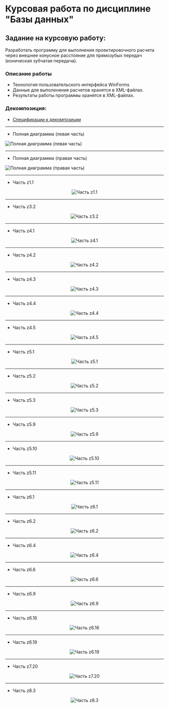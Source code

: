 # Курсовая работа по дисциплине "Базы данных"
## Задание на курсовую работу:
Разработать программу для выполнения проектировочного расчета через внешнее конусное расстояние для прямозубых передач (коническая зубчатая передача).
### Описание работы
* Технология пользовательского интерфейса WinForms
* Данные для выполенения расчетов хранятся в XML-файлах.
* Результаты работы программы хранятся в XML-файлах.
### Декомпозиция:
* [Спецификации к декомпозиции](https://github.com/aggink/Course_work2/blob/main/Documents/%D0%A1%D0%BF%D0%B5%D1%86%D0%B8%D1%84%D0%B8%D0%BA%D0%B0%D1%86%D0%B8%D0%B8%20%D0%BA%20%D0%B4%D0%B5%D0%BA%D0%BE%D0%BC%D0%BF%D0%BE%D0%B7%D0%B8%D1%86%D0%B8%D0%B8.pdf)
---
* Полная диаграмма (левая часть)  

![Полная диаграмма (левая часть)](https://github.com/aggink/Course_work2/blob/main/Images/%D0%94%D0%B5%D0%BA%D0%BE%D0%BC%D0%BF%D0%BE%D0%B7%D0%B8%D1%86%D0%B8%D1%8F.%20%D0%A7%D0%B0%D1%81%D1%82%D1%8C%201.jpg)  

---
* Полная диаграмма (правая часть)  

![Полная диаграмма (правая часть)](https://github.com/aggink/Course_work2/blob/main/Images/%D0%94%D0%B5%D0%BA%D0%BE%D0%BC%D0%BF%D0%BE%D0%B7%D0%B8%D1%86%D0%B8%D1%8F.%20%D0%A7%D0%B0%D1%81%D1%82%D1%8C%202.jpg)  

---
* Часть z1.1  

<p align="center">
  <img alt="Часть z1.1" src="https://github.com/aggink/Course_work2/blob/main/Images/z1.1.jpg">
</p>

---
* Часть z3.2  

<p align="center">
  <img alt="Часть z3.2" src="https://github.com/aggink/Course_work2/blob/main/Images/z3.2.jpg">
</p>

---
* Часть z4.1 
 
<p align="center">
  <img alt="Часть z4.1" src="https://github.com/aggink/Course_work2/blob/main/Images/z4.1.jpg">
</p>

---
* Часть z4.2  

<p align="center">
  <img alt="Часть z4.2" src="https://github.com/aggink/Course_work2/blob/main/Images/z4.2.jpg">
</p>

---

* Часть z4.3   

<p align="center">
  <img alt="Часть z4.3" src="https://github.com/aggink/Course_work2/blob/main/Images/z4.3.jpg">
</p>

---
* Часть z4.4  

<p align="center">
  <img alt="Часть z4.4" src="https://github.com/aggink/Course_work2/blob/main/Images/z4.4.jpg">
</p>

---
* Часть z4.5  
<p align="center">
  <img alt="Часть z4.5" src="https://github.com/aggink/Course_work2/blob/main/Images/z4.5.jpg">
</p>

---
* Часть z5.1  

<p align="center">
  <img alt="Часть z5.1" src="https://github.com/aggink/Course_work2/blob/main/Images/z5.1.jpg">
</p>

---
* Часть z5.2  

<p align="center">
  <img alt="Часть z5.2" src="https://github.com/aggink/Course_work2/blob/main/Images/z5.2.jpg">
</p>

---
* Часть z5.3  

<p align="center">
  <img alt="Часть z5.3" src="https://github.com/aggink/Course_work2/blob/main/Images/z5.3.jpg">
</p>

---
* Часть z5.9  

<p align="center">
  <img alt="Часть z5.9" src="https://github.com/aggink/Course_work2/blob/main/Images/z5.9.jpg">
</p>

---
* Часть z5.10  

<p align="center">
  <img alt="Часть z5.10" src="https://github.com/aggink/Course_work2/blob/main/Images/z5.10.jpg">
</p>

---
* Часть z5.11  

<p align="center">
  <img alt="Часть z5.11" src="https://github.com/aggink/Course_work2/blob/main/Images/z5.11.jpg">
</p>

---
* Часть z6.1  

<p align="center">
  <img alt="Часть z6.1" src="https://github.com/aggink/Course_work2/blob/main/Images/z6.1.jpg">
</p>

---
* Часть z6.2  

<p align="center">
  <img alt="Часть z6.2" src="https://github.com/aggink/Course_work2/blob/main/Images/z6.2.jpg">
</p>

---
* Часть z6.4  

<p align="center">
  <img alt="Часть z6.4" src="https://github.com/aggink/Course_work2/blob/main/Images/z6.4.jpg">
</p>

---
* Часть z6.6  

<p align="center">
  <img alt="Часть z6.6" src="https://github.com/aggink/Course_work2/blob/main/Images/z6.6.jpg">
</p>

---
* Часть z6.9  

<p align="center">
  <img alt="Часть z6.9" src="https://github.com/aggink/Course_work2/blob/main/Images/z6.9.jpg">
</p>

---
* Часть z6.16  

<p align="center">
  <img alt="Часть z6.16" src="https://github.com/aggink/Course_work2/blob/main/Images/z6.16.jpg">
</p>

---
* Часть z6.19  

<p align="center">
  <img alt="Часть z6.19" src="https://github.com/aggink/Course_work2/blob/main/Images/z6.19.jpg">
</p>

---
* Часть z7.20  

<p align="center">
  <img alt="Часть z7.20" src="https://github.com/aggink/Course_work2/blob/main/Images/z7.20.jpg">
</p>

---
* Часть z8.3  

<p align="center">
  <img alt="Часть z8.3" src="https://github.com/aggink/Course_work2/blob/main/Images/z8.3.jpg">
</p>
